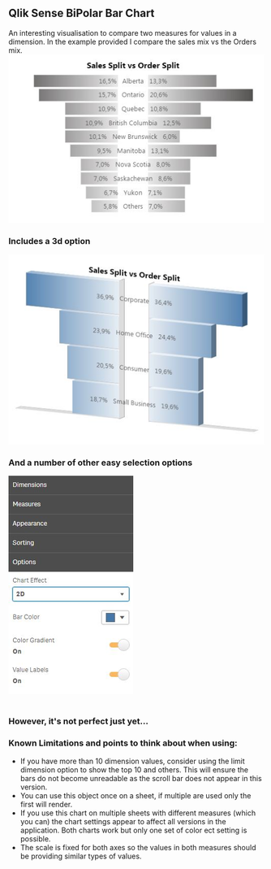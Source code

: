 <h2>Qlik Sense BiPolar Bar Chart</h2>
An interesting visualisation to compare two measures for values in a dimension. In the example provided I compare the sales mix vs the Orders mix.
<br>
<img src="https://github.com/ardwork/BiPolarChart-RGraph/blob/master/img/chart.JPG">
<br>
<h3>Includes a 3d option</h3>
<img src="https://github.com/ardwork/BiPolarChart-RGraph/blob/master/img/chart2.JPG">
<br>
<h3>And a number of other easy selection options</h3>
<img src="https://github.com/ardwork/BiPolarChart-RGraph/blob/master/img/menu.JPG">
<br>
<br>
<h3>However, it's not perfect just yet...</h3>
<h3>Known Limitations and points to think about when using:</h3>
<ul><li>If you have more than 10 dimension values, consider using the limit dimension option to show the top 10 and others. This will ensure the bars do not become unreadable as the scroll bar does not appear in this version.</li>
<li>You can use this object once on a sheet, if multiple are used only the first will render.</li>
<li>If you use this chart on multiple sheets with different measures (which you can) the chart settings appear to affect all versions in the application. Both charts work but only one set of color ect setting is possible.</li>
<li>The scale is fixed for both axes so the values in both measures should be providing similar types of values.</li>
</ul>
